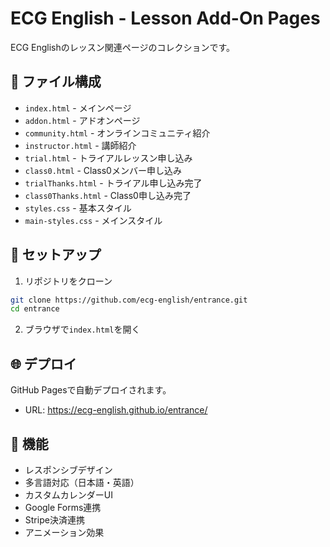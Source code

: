 # ECG English - Lesson Add-On Pages

ECG Englishのレッスン関連ページのコレクションです。

## 📁 ファイル構成

- `index.html` - メインページ
- `addon.html` - アドオンページ
- `community.html` - オンラインコミュニティ紹介
- `instructor.html` - 講師紹介
- `trial.html` - トライアルレッスン申し込み
- `class0.html` - Class0メンバー申し込み
- `trialThanks.html` - トライアル申し込み完了
- `class0Thanks.html` - Class0申し込み完了
- `styles.css` - 基本スタイル
- `main-styles.css` - メインスタイル

## 🚀 セットアップ

1. リポジトリをクローン
```bash
git clone https://github.com/ecg-english/entrance.git
cd entrance
```

2. ブラウザで`index.html`を開く

## 🌐 デプロイ

GitHub Pagesで自動デプロイされます。
- URL: https://ecg-english.github.io/entrance/

## 📱 機能

- レスポンシブデザイン
- 多言語対応（日本語・英語）
- カスタムカレンダーUI
- Google Forms連携
- Stripe決済連携
- アニメーション効果 